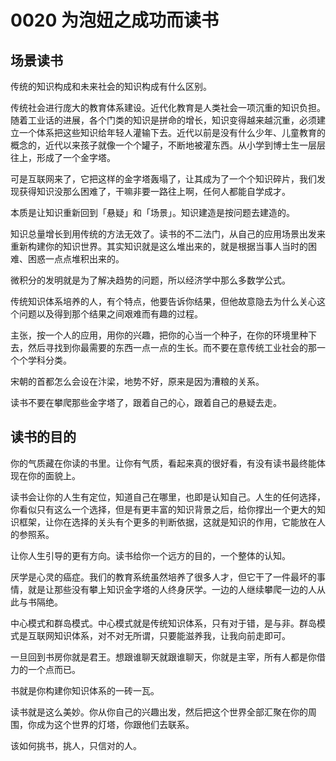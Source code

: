 # 0020 为泡妞之成功而读书
## 场景读书
传统的知识构成和未来社会的知识构成有什么区别。

传统社会进行庞大的教育体系建设。近代化教育是人类社会一项沉重的知识负担。随着工业话的进展，各个门类的知识是拼命的增长，知识变得越来越沉重，必须建立一个体系把这些知识给年轻人灌输下去。近代以前是没有什么少年、儿童教育的概念的，近代以来孩子就像一个个罐子，不断地被灌东西。从小学到博士生一层层往上，形成了一个金字塔。

可是互联网来了，它把这样的金字塔轰塌了，让其成为了一个个知识碎片，我们发现获得知识没那么困难了，干嘛非要一路往上啊，任何人都能自学成才。

本质是让知识重新回到「悬疑」和「场景」。知识建造是按问题去建造的。

知识总量增长到用传统的方法无效了。读书的不二法门，从自己的应用场景出发来重新构建你的知识世界。其实知识就是这么堆出来的，就是根据当事人当时的困难、困惑一点点堆积出来的。

微积分的发明就是为了解决趋势的问题，所以经济学中那么多数学公式。

传统知识体系培养的人，有个特点，他要告诉你结果，但他故意隐去为什么关心这个问题以及得到那个结果之间艰难而有趣的过程。

主张，按一个人的应用，用你的兴趣，把你的心当一个种子，在你的环境里种下去，然后寻找到你最需要的东西一点一点的生长。而不要在意传统工业社会的那一个个学科分类。

宋朝的首都怎么会设在汴梁，地势不好，原来是因为漕粮的关系。

读书不要在攀爬那些金字塔了，跟着自己的心，跟着自己的悬疑去走。

## 读书的目的

你的气质藏在你读的书里。让你有气质，看起来真的很好看，有没有读书最终能体现在你的面貌上。

读书会让你的人生有定位，知道自己在哪里，也即是认知自己。人生的任何选择，你看似只有这么一个选择，但是有更丰富的知识背景之后，给你撑出一个更大的知识框架，让你在选择的关头有个更多的判断依据，这就是知识的作用，它能放在人的参照系。

让你人生引导的更有方向。读书给你一个远方的目的，一个整体的认知。

厌学是心灵的癌症。我们的教育系统虽然培养了很多人才，但它干了一件最坏的事情，就是让那些没有攀上知识金字塔的人终身厌学。一边的人继续攀爬一边的人从此与书隔绝。

中心模式和群岛模式。中心模式就是传统知识体系，只有对于错，是与非。群岛模式是互联网知识体系，对不对无所谓，只要能滋养我，让我向前走即可。

一旦回到书房你就是君王。想跟谁聊天就跟谁聊天，你就是主宰，所有人都是你借力的一个点而已。

书就是你构建你知识体系的一砖一瓦。

读书就是这么美妙。你从你自己的兴趣出发，然后把这个世界全部汇聚在你的周围，你成为这个世界的灯塔，你跟他们去联系。

该如何挑书，挑人，只信对的人。







